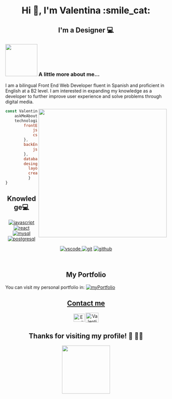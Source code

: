 <h1 align="center">Hi 👋, I'm Valentina :smile_cat:</h1>
<h2 align="center">I'm a Designer 💻</h2>

### <img src="https://media4.giphy.com/media/v1.Y2lkPTc5MGI3NjExZWJlNzNkOTNhMmRkNjdlODJjNTMyYTA1NGY0OTRkNjJjZmY2YzdjNSZjdD1n/k0ijJhqrUP4T2EvmJ1/giphy.gif" width="100"> A little more about me...  

<p>I am a bilingual Front End Web Developer fluent in Spanish and proficient in English at a B2 level. I am interested in expanding my knowledge as a developer to further improve user experience and solve problems through digital media. </p>

<img src="https://media0.giphy.com/media/LMcB8XospGZO8UQq87/giphy.gif?cid=ecf05e474hcmp681l1ycbg96km2bfvfp87wwv8h2cgzxdzv0&rid=giphy.gif&ct=g" width="400" align='right'>

```javascript
const Valentina = 
    askMeAbout: ["web dev", "tech", "design"],
    technologies:{
        frontEnd: {
            js: [ "React"],
            css: ["scss"]
        },
        backEnd: {
            js: ["nodejs", "express"]
        },
        database: ["mongo","mySql"],
        desing: {
          layout: ["HTML5", "CSS"],
          create: ["Figma", "suiteAdobe"]  
          }
}
```

<h2 align="center">Knowledge💻</h2>
<p align="center">
    <a href="https://github.com/valentinapuentesgarzon"><img src="https://img.shields.io/badge/JS-f5f542.svg?style=for-the-badge&logo=javascript&logoColor=f5f542&labelColor=ffffff" alt="javascript"></a>
    <a href="https://github.com/valentinapuentesgarzon"><img src="https://img.shields.io/badge/react-61DAFB.svg?style=for-the-badge&logo=react&logoColor=61DAFB&labelColor=ffffff" alt="react"></a>
    <a href="https://github.com/valentinapuentesgarzon"><img src="https://img.shields.io/badge/mysql-3aabe8.svg?style=for-the-badge&logo=mysql&logoColor=3aabe8&labelColor=ffffff" alt="mysql"></a>
    <a href="https://github.com/valentinapuentesgarzon"><img src="https://img.shields.io/badge/mongodb-589636.svg?style=for-the-badge&logo=mongodb&logoColor=589636&labelColor=ffffff" alt="postgresql"></a>
    </p>
    
<p align="center">
<a href="https://github.com/valentinapuentesgarzon">
<img src="https://img.shields.io/badge/vscode-blue.svg?style=for-the-badge&logo=visual-studio-code&labelColor=ffffff&logoColor=blue" alt="vscode">
</a>
<a href="https://github.com/valentinapuentesgarzon"><img src="https://img.shields.io/badge/git-F05032.svg?style=for-the-badge&logo=git&logoColor=F05032&labelColor=ffffff" alt="git"></a>
<a href="https://github.com/valentinapuentesgarzon"><img src="https://img.shields.io/badge/github-black.svg?style=for-the-badge&logo=github&logoColor=black&labelColor=ffffff" alt="github"></a>
</p><br>

<h2 align="center">My Portfolio</h2>
You can visit my personal portfolio in: <a href="https://valentina-puentes-front-end.netlify.app/" target="blank"> <img src="https://img.shields.io/badge/my_portfolio-000?style=for-the-badge&logo=ko-fi&logoColor=white)" alt="myPortfolio"</a> 
    
<h2 align="center">Contact me </h2>
<p align="center">
<a href="mailto:valentinapuentes725@gmail.com" target="blank"><img align="center" alt="Email" src="https://user-images.githubusercontent.com/5141132/50740364-7ea80880-1217-11e9-8faf-2348e31beedd.png" height="25" width="35" ></a>
<a href="https://www.linkedin.com/in/valentina-puentes-garzon-developer/" target="blank"><img align="center" src="https://raw.githubusercontent.com/rahuldkjain/github-profile-readme-generator/master/src/images/icons/Social/linked-in-alt.svg" alt="Valentina Rippe" height="30" width="40" /></a>
</p>
<h2 align="center">Thanks for visiting my profile! 🖤 👩‍💻</h2>
<p align="center">
<img src="https://media4.giphy.com/media/scZPhLqaVOM1qG4lT9/giphy.gif?cid=ecf05e47lgp95xro8o5qvpuw59wl2co6ktjjhygtkvr8f9an&rid=giphy.gif&ct=g" width="150">
</p>



   
                                                                                                              
                                                                                                              
                                                                                                              


    
    
    
    







